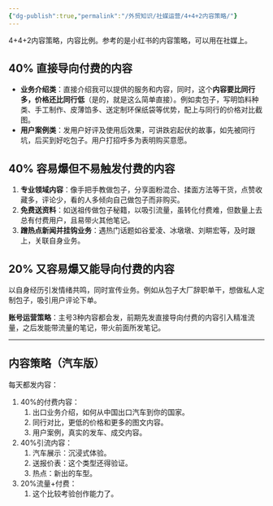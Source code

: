 ```yaml
---
{"dg-publish":true,"permalink":"/外贸知识/社媒运营/4+4+2内容策略/"}
---
```


4+4+2内容策略，内容比例。参考的是小红书的内容策略，可以用在社媒上。

## 40% 直接导向付费的内容

- **业务介绍类**：直接介绍我可以提供的服务和内容，同时，这个**内容要比同行多，价格还比同行低**（是的，就是这么简单直接）。例如卖包子，写明馅料种类、手工制作、皮薄馅多、送定制环保纸袋等优势，配上与同行的价格对比截图。
- **用户案例类**：发用户好评及使用后效果，可讲跌宕起伏的故事，如先被同行坑，后买到好吃包子。用户打招呼多为表明购买意愿。

## 40% 容易爆但不易触发付费的内容

1. **专业领域内容**：像手把手教做包子，分享面粉混合、揉面方法等干货，点赞收藏多，评论少，看的人多倾向自己做包子而非购买。
2. **免费送资料**：如送祖传做包子秘籍，以吸引流量，虽转化付费难，但数量上去总有付费用户，且易带火其他笔记。
3. **蹭热点新闻并挂钩业务**：遇热门话题如谷爱凌、冰墩墩、刘畊宏等，及时跟上，关联自身业务。

## 20% 又容易爆又能导向付费的内容

以自身经历引发情绪共鸣，同时宣传业务。例如从包子大厂辞职单干，想做私人定制包子，吸引用户评论下单。

**账号运营策略**：主号3种内容都会发，前期先发直接导向付费的内容引入精准流量，之后发能带流量的笔记，带火前面所发笔记。

---
## 内容策略（汽车版）

每天都发内容：

1. 40%的付费内容：
	1. 出口业务介绍，如何从中国出口汽车到你的国家。
	2. 同行对比，更低的价格和更多的图文内容。
	3. 用户案例，真实的发车、成交内容。
2. 40%引流内容：
	1. 汽车展示：沉浸式体验。
	2. 送报价表：这个类型还得验证。
	3. 热点：新出的车型。
3. 20%流量+付费：
	1. 这个比较考验创作能力了。

